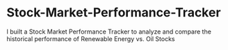 # Stock-Market-Performance-Tracker
I built a Stock Market Performance Tracker to analyze and compare the historical performance of Renewable Energy vs. Oil Stocks 
